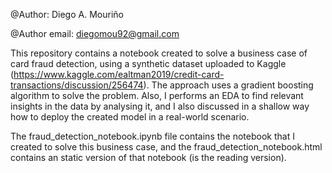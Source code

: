@Author: Diego A. Mouriño

@Author email: diegomou92@gmail.com

This repository contains a notebook created to solve a business case of card fraud detection, using a synthetic dataset uploaded to Kaggle (https://www.kaggle.com/ealtman2019/credit-card-transactions/discussion/256474). The approach uses a gradient boosting algorithm to solve the problem. Also, I performs an EDA to find relevant insights in the data by analysing it, and I also discussed in a shallow way how to deploy the created model in a real-world scenario.

The fraud_detection_notebook.ipynb file contains the notebook that I created to solve this business case, and the fraud_detection_notebook.html contains an static version of that notebook (is the reading version).